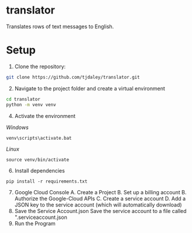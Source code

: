 # translator
Translates rows of text messages to English.

# Setup

1. Clone the repository:

```bash
git clone https://github.com/tjdaley/translator.git
```

2. Navigate to the project folder and create a virtual environment

```bash
cd translator
python -m venv venv
```

4. Activate the environment

*Windows*
```
venv\scripts\activate.bat
```

*Linux*
```
source venv/bin/activate
```

6. Install dependencies

```
pip install -r requirements.txt
```

7. Google Cloud Console
   A. Create a Project
   B. Set up a billing account
   B. Authorize the Google-Cloud APIs
   C. Create a service account
   D. Add a JSON key to the service account (which will automatically download)
9. Save the Service Account.json
    Save the service account to a file called ".serviceaccount.json
11. Run the Program
